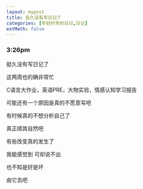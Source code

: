 ```yaml
---
layout: mypost
title: 挺久没有写日记了
categories: [年轻时写的日记,日记]
extMath: false
---
```

### 3:26pm

挺久没有写日记了

这两周也的确非常忙

C语言大作业，英语PRE，大物实验，情感认知学习报告

可能还有一个原因是真的不愿意写吧

有时候真的不想分析自己了

真正顺其自然吧

有些改变真的发生了

我能感觉到 可却说不出

也不知是好是坏

由它去吧

